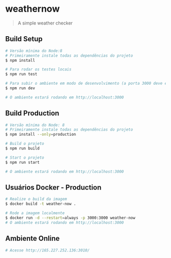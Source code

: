 # weathernow

> A simple weather checker

## Build Setup

``` bash
# Versão mínima do Node:8
# Primeiramente instale todas as dependências do projeto
$ npm install

# Para rodar os testes locais
$ npm run test

# Para subir o ambiente em modo de desenvolvimento (a porta 3000 deve estar disponível)
$ npm run dev

# O ambiente estará rodando em http://localhost:3000
```

## Build Production

``` bash
# Versão mínima do Node: 8
# Primeiramente instale todas as dependências do projeto
$ npm install --only=production

# Build o projeto
$ npm run build

# Start o projeto
$ npm run start

# O ambiente estará rodando em http://localhost:3000
```

## Usuários Docker - Production
``` bash
# Realize o build da imagem
$ docker build -t weather-now .

# Rode a imagem localmente
$ docker run -d --restart=always -p 3000:3000 weather-now
# O ambiente estará rodando em http://localhost:3000
```

## Ambiente Online
```bash
# Acesse http://165.227.252.136:3010/
```
